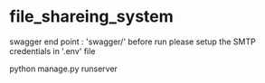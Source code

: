 # file_shareing_system
swagger end point : 'swagger/'
before run please setup the SMTP credentials in '.env' file


python manage.py runserver